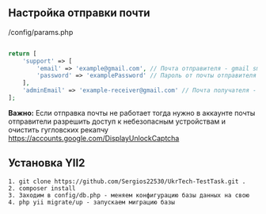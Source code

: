 Настройка отправки почти
------------
/config/params.php 
```php

return [
    'support' => [
        'email' => 'example@gmail.com', // Почта отправителя - gmail smtp
        'password' => 'examplePassword' // Пароль от почты отправителя
    ],
    'adminEmail' => 'example-receiver@gmail.com' // Почта получателя - gmail smtp
];

```
**Важно:** Если отправка почты не работает тогда нужно в аккаунте почты отправители разрешить доступ к небезопасным устройствам и очистить гугловских рекапчу https://accounts.google.com/DisplayUnlockCaptcha

Установка YII2
------------
~~~
1. git clone https://github.com/Sergios22530/UkrTech-TestTask.git .
2. composer install
3. Заходим в config/db.php - меняем конфигурацию базы данных на свою 
4. php yii migrate/up - запускаем миграцию базы
~~~